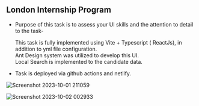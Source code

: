 ## London Internship Program

*   Purpose of this task is to assess your UI skills and the attention to detail to the task-  
      
    This task is fully implemented using Vite + Typescript ( ReactJs), in addition to yml file configuration.  
    Ant Design system was utilized to develop this UI.  
    Local Search is implemented to the candidate data.
*   Task is deployed via github actions and netlify.



![Screenshot 2023-10-01 211059](https://github.com/Chady00/London-Internship-Program/assets/84717550/a6a644c1-cf95-4481-820c-967b6ef2806a)


![Screenshot 2023-10-02 002933](https://github.com/Chady00/London-Internship-Program/assets/84717550/525a3458-6aa3-4164-990b-4eecc1a30cca)
